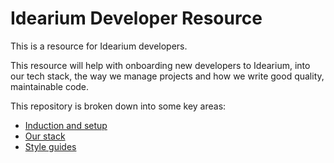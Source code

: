 # Idearium Developer Resource

This is a resource for Idearium developers.

This resource will help with onboarding new developers to Idearium, into our tech stack, the way we manage projects and how we write good quality, maintainable code.

This repository is broken down into some key areas:

- [Induction and setup](./induction)
- [Our stack](./stack)
- [Style guides](./style-guide)
